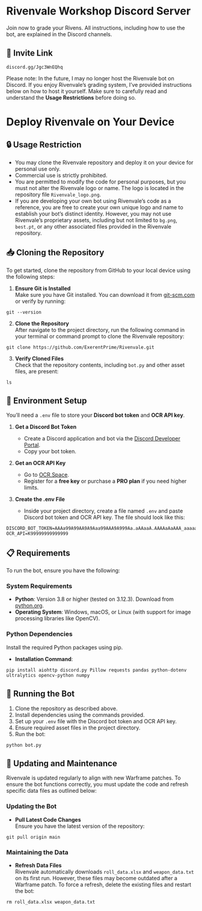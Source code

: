 # Rivenvale Workshop Discord Server
Join now to grade your Rivens. All instructions, including how to use the bot, are explained in the Discord channels.
## 🌟 Invite Link
```
discord.gg/Jgc3WnEQhq
```
Please note: In the future, I may no longer host the Rivenvale bot on Discord. If you enjoy Rivenvale’s grading system, I’ve provided instructions below on how to host it yourself. Make sure to carefully read and understand the **Usage Restrictions** before doing so.

# Deploy Rivenvale on Your Device
## 🔒 Usage Restriction

- You may clone the Rivenvale repository and deploy it on your device for personal use only.
- Commercial use is strictly prohibited.
- You are permitted to modify the code for personal purposes, but you must not alter the Rivenvale logo or name. The logo is located in the repository file `Rivenvale_logo.png`.
- If you are developing your own bot using Rivenvale’s code as a reference, you are free to create your own unique logo and name to establish your bot’s distinct identity. However, you may not use Rivenvale’s proprietary assets, including but not limited to `bg.png`, `best.pt`, or any other associated files provided in the Rivenvale repository.

## 📥 Cloning the Repository

To get started, clone the repository from GitHub to your local device using the following steps:

1. **Ensure Git is Installed**  
   Make sure you have Git installed. You can download it from [git-scm.com](https://git-scm.com/downloads) or verify by running:
```
git --version
```
2. **Clone the Repository**  
After navigate to the project directory, run the following command in your terminal or command prompt to clone the Rivenvale repository:
```
git clone https://github.com/ExerentPrime/Rivenvale.git
```
3. **Verify Cloned Files**  
Check that the repository contents, including `bot.py` and other asset files, are present:
```
ls
```

## 🔧 Environment Setup

You’ll need a `.env` file to store your **Discord bot token** and **OCR API key**.

1. **Get a Discord Bot Token**
   - Create a Discord application and bot via the [Discord Developer Portal](https://discord.com/developers/applications).  
   - Copy your bot token. 

2. **Get an OCR API Key**
   - Go to [OCR.Space](https://ocr.space/ocrapi/freekey).  
   - Register for a **free key** or purchase a **PRO plan** if you need higher limits.

3. **Create the .env File**
   - Inside your project directory, create a file named `.env` and paste Discord bot token and OCR API key. The file should look like this:
```
DISCORD_BOT_TOKEN=AAAa99A99AA9A9Aaa99AAA9A999Aa.aAAaaA.AAAAaAaAAA_aaaaa99999AaAaAaAAaa
OCR_API=K99999999999999
```
## 📋 Requirements

To run the bot, ensure you have the following:

### System Requirements
- **Python**: Version 3.8 or higher (tested on 3.12.3). Download from [python.org](https://www.python.org/downloads/).
- **Operating System**: Windows, macOS, or Linux (with support for image processing libraries like OpenCV).

### Python Dependencies
Install the required Python packages using pip.

- **Installation Command**:
```
pip install aiohttp discord.py Pillow requests pandas python-dotenv ultralytics opencv-python numpy
```

## 🚀 Running the Bot
1. Clone the repository as described above.
2. Install dependencies using the commands provided.
3. Set up your `.env` file with the Discord bot token and OCR API key.
4. Ensure required asset files in the project directory.
5. Run the bot:
```
python bot.py
```
## 🔄 Updating and Maintenance

Rivenvale is updated regularly to align with new Warframe patches. To ensure the bot functions correctly, you must update the code and refresh specific data files as outlined below:

### Updating the Bot
- **Pull Latest Code Changes**  
Ensure you have the latest version of the repository:
```
git pull origin main
```
### Maintaining the Data
- **Refresh Data Files**  
Rivenvale automatically downloads `roll_data.xlsx` and `weapon_data.txt` on its first run. However, these files may become outdated after a Warframe patch. To force a refresh, delete the existing files and restart the bot:
```
rm roll_data.xlsx weapon_data.txt
```
